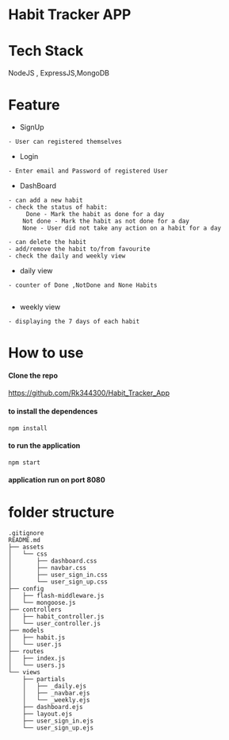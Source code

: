 # Habit Tracker APP

# Tech Stack

NodeJS , ExpressJS,MongoDB

# Feature

- SignUp

```
- User can registered themselves
```

- Login

```
- Enter email and Password of registered User

```

- DashBoard

```
- can add a new habit
- check the status of habit:
     Done - Mark the habit as done for a day
    Not done - Mark the habit as not done for a day
    None - User did not take any action on a habit for a day

- can delete the habit
- add/remove the habit to/from favourite
- check the daily and weekly view

```

- daily view

```
- counter of Done ,NotDone and None Habits


```

- weekly view

```
- displaying the 7 days of each habit

```

# How to use

#### Clone the repo

https://github.com/Rk344300/Habit_Tracker_App

#### to install the dependences

```
npm install
```

#### to run the application

```
npm start
```

#### application run on port 8080

# folder structure

```
.gitignore
README.md
├── assets
│   └── css
│       ├── dashboard.css
│       ├── navbar.css
│       ├── user_sign_in.css
│       └── user_sign_up.css
├── config
│   ├── flash-middleware.js
│   └── mongoose.js
├── controllers
│   ├── habit_controller.js
│   └── user_controller.js
├── models
│   ├── habit.js
│   └── user.js
├── routes
│   ├── index.js
│   └── users.js
└── views
    ├── partials
    │   ├── _daily.ejs
    │   ├── _navbar.ejs
    │   └── _weekly.ejs
    ├── dashboard.ejs
    ├── layout.ejs
    ├── user_sign_in.ejs
    └── user_sign_up.ejs


```
